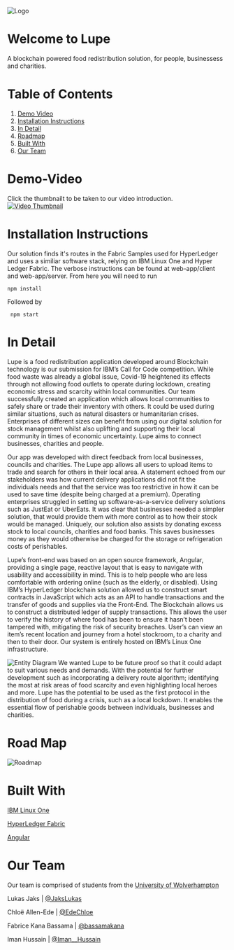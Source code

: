 ![Logo](https://i.imgur.com/jjjSs0e.png)
# Welcome to Lupe
A blockchain powered food redistribution solution, for people, businessess and charities.

# Table of Contents
1. [Demo Video](#Demo-Video)
2. [Installation Instructions](#Installation-Instructions)
3. [In Detail](#In-Detail)
4. [Roadmap](#Roadmap)
5. [Built With](#Built-With)
6. [Our Team](#Our-Team)

# Demo-Video
Click the thumbnailt to be taken to our video introduction.
[![Video Thumbnail](https://i.imgur.com/7CS0tl2.png)](https://www.youtube.com/watch?v=w90ziNPJicE&feature=youtu.be "Lupe Call for Code Entry")

# Installation Instructions
Our solution finds it's routes in the Fabric Samples used for HyperLedger and uses a similiar software stack, relying on IBM Linux One and Hyper Ledger Fabric.
The verbose instructions can be found at web-app/client and web-app/server.
From here you will need to run

    npm install
   Followed by
   
     npm start


# In Detail
Lupe is a food redistribution application developed around Blockchain technology is our submission for IBM’s Call for Code competition. While food waste was already a global issue, Covid-19 heightened its effects through not allowing food outlets to operate during lockdown, creating economic stress and scarcity within local communities. Our team successfully created an application which allows local communities to safely share or trade their inventory with others. It could be used during similar situations, such as natural disasters or humanitarian crises. Enterprises of different sizes can benefit from using our digital solution for stock management whilst also uplifting and supporting their local community in times of economic uncertainty. Lupe aims to connect businesses, charities and people.

Our app was developed with direct feedback from local businesses, councils and charities. The Lupe app allows all users to upload items to trade and search for others in their local area. A statement echoed from our stakeholders was how current delivery applications did not fit the individuals needs and that the service was too restrictive in how it can be used to save time (despite being charged at a premium). Operating enterprises struggled in setting up software-as-a-service delivery solutions such as JustEat or UberEats.  It was clear that businesses needed a simpler solution, that would provide them with more control as to how their stock would be managed. Uniquely, our solution also assists by donating excess stock to local councils, charities and food banks. This saves businesses money as they would otherwise be charged for the storage or refrigeration costs of perishables.

Lupe’s front-end was based on an open source framework, Angular, providing a single page, reactive layout that is easy to navigate with usability and accessibility in mind. This is to help people who are less comfortable with ordering online (such as the elderly, or disabled). Using IBM’s HyperLedger blockchain solution allowed us to construct smart contracts in JavaScript which acts as an API to handle transactions and the transfer of goods and supplies via the Front-End. The Blockchain allows us to construct a distributed ledger of supply transactions. This allows the user to verify the history of where food has been to ensure it hasn’t been tampered with, mitigating the risk of security breaches. User’s can view an item’s recent location and journey from a hotel stockroom, to a charity and then to their door. Our system is entirely hosted on IBM’s Linux One infrastructure.

![Entity Diagram](https://i.imgur.com/L5QwGdE.jpg)
We wanted Lupe to be future proof so that it could adapt to suit various needs and demands. With the potential for further development such as incorporating a delivery route algorithm; identifying the most at risk areas of food scarcity and even highlighting local heroes and more. Lupe has the potential to be used as the first protocol in the distribution of food during a crisis, such as a local lockdown. It enables the essential flow of perishable goods between individuals, businesses and charities.

# Road Map
![Roadmap](https://i.imgur.com/C7mSWbP.jpg)


# Built With
[IBM Linux One](https://www.ibm.com/uk-en/it-infrastructure/linuxone)

[HyperLedger Fabric](https://www.hyperledger.org/use/fabric)

[Angular](https://angular.io/)

# Our Team
Our team is comprised of students from the [University of Wolverhampton](https://www.wlv.ac.uk/)

Lukas Jaks 			| [@JaksLukas](https://twitter.com/jakslukas)

Chloë Allen-Ede 		| [@EdeChloe](https://twitter.com/edechloe)

Fabrice Kana Bassama  | [@bassamakana](https://twitter.com/bassamakana)

Iman Hussain 		| [@Iman__Hussain](https://twitter.com/iman__hussain)

